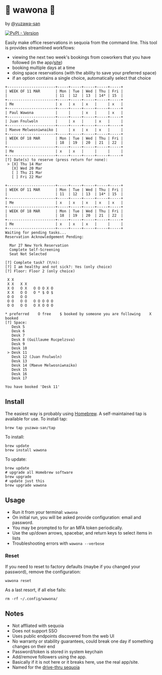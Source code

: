 # 🌲 wawona 🌲

by [@yuzawa-san](https://github.com/yuzawa-san/)

[![PyPI - Version](https://img.shields.io/pypi/v/wawona)](https://pypi.org/project/wawona/)

Easily make office reservations in sequoia from the command line.
This tool is provides streamlined workflows:

- viewing the next two week's bookings from coworkers that you have followed (in the app/[site](https://px.sequoia.com/workplace))
- booking multiple days at a time
- doing space reservations (with the ability to save your preferred space)
- if an option contains a single choice, automatically select that choice

```
+----------------------+-----+-----+-----+-----+-----+
| WEEK OF 11 MAR       | Mon | Tue | Wed | Thu | Fri |
|                      | 11  | 12  | 13  | 14* | 15  |
+----------------------+-----+-----+-----+-----+-----+
| Me                   | x   | x   | x   |     | x   |
+----------------------+-----+-----+-----+-----+-----+
| Paul Wawona          |     |     | x   |     | x   |
+----------------------+-----+-----+-----+-----+-----+
| Juan Fnulwoln        |     | x   |     | x   |     |
+----------------------+-----+-----+-----+-----+-----+
| Maeve Melwosniwnaiko |     | x   | x   | x   |     |
+----------------------+-----+-----+-----+-----+-----+
| WEEK OF 18 MAR       | Mon | Tue | Wed | Thu | Fri |
|                      | 18  | 19  | 20  | 21  | 22  |
+----------------------+-----+-----+-----+-----+-----+
| Me                   | x   | x   |     |     |     |
+----------------------+-----+-----+-----+-----+-----+
[?] Date(s) to reserve (press return for none): 
 > [X] Thu 14 Mar
   [X] Wed 20 Mar
   [ ] Thu 21 Mar
   [ ] Fri 22 Mar

+----------------------+-----+-----+-----+-----+-----+
| WEEK OF 11 MAR       | Mon | Tue | Wed | Thu | Fri |
|                      | 11  | 12  | 13  | 14* | 15  |
+----------------------+-----+-----+-----+-----+-----+
| Me                   | x   | x   | x   | x   | x   |
+----------------------+-----+-----+-----+-----+-----+
| WEEK OF 18 MAR       | Mon | Tue | Wed | Thu | Fri |
|                      | 18  | 19  | 20  | 21  | 22  |
+----------------------+-----+-----+-----+-----+-----+
| Me                   | x   | x   | x   |     |     |
+----------------------+-----+-----+-----+-----+-----+
Waiting for pending tasks...
Reservation Acknowledgement Pending:

  Mar 27 New York Reservation
  Complete Self-Screening
  Seat Not Selected

[?] Complete task? (Y/n): 
[?] I am healthy and not sick?: Yes (only choice)
[?] Floor: Floor 2 (only choice)

 X X
 X X   X X
 X O   O X   O O O X O
 X X   O O   O * $ O $
 O O   O O
 O O   O O   O O O O O
 O O   O O   O X O O O

* preferred    O free    $ booked by someone you are following    X booked
[?] Space: 
   Desk 5
   Desk 6
   Desk 7
   Desk 8 (Guillaume Rucpelzsva)
   Desk 9
   Desk 10
 > Desk 11
   Desk 12 (Juan Fnulwoln)
   Desk 13
   Desk 14 (Maeve Melwosniwnaiko)
   Desk 15
   Desk 16
   Desk 17

You have booked 'Desk 11'
```

## Install

The easiest way is probably using [Homebrew](https://brew.sh/).
A self-maintained tap is available for use. To install tap:
```console
brew tap yuzawa-san/tap
```

To install:
```console
brew update
brew install wawona
```

To update:
```console
brew update
# upgrade all Homebrew software
brew upgrade
# update just this
brew upgrade wawona
```

## Usage 

- Run it from your terminal: `wawona`
- On initial run, you will be asked provide configuration: email and password.
- You may be prompted to for an MFA token periodically.
- Use the up/down arrows, spacebar, and return keys to select items in lists
- Troubleshooting errors with `wawona --verbose`

### Reset

If you need to reset to factory defaults (maybe if you changed your password), remove the configuration:

```console
wawona reset
```

As a last resort, if all else fails:

```console
rm -rf ~/.config/wawona/
```

## Notes

- Not affliated with sequoia
- Does not support SSO
- Uses public endpoints discovered from the web UI
- No warranty or stability guarantees, could break one day if something changes on their end
- Password/token is stored in system keychain
- Add/remove followers using the app.
- Basically if it is not here or it breaks here, use the real app/site.
- Named for the [drive-thru sequoia](https://en.wikipedia.org/wiki/Wawona_Tree)
